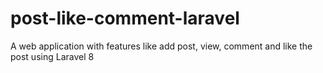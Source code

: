 # post-like-comment-laravel
A web application with features like add post, view, comment and like the post using Laravel 8

